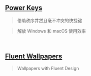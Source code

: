 <br>

## [Power Keys](https://PowerKeys.GitHub.io)

> 借助秩序井然且毫不冲突的快捷键

> 解放 Windows 和 macOS 使用效率

<br>

## [Fluent Wallpapers](https://FluentWallpapers.GitHub.io)

> Wallpapers with Fluent Design

<br>
